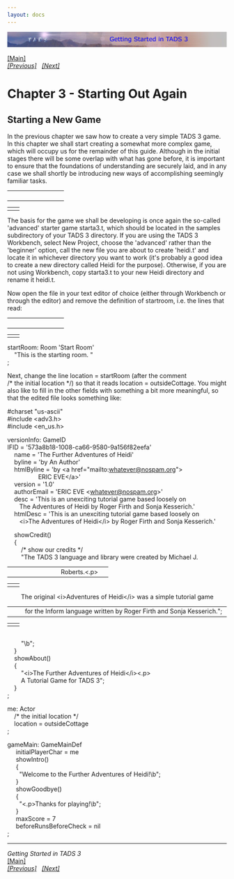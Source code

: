```yaml
---
layout: docs
---
```

<div class="topbar">

[<img src="topbar.jpg" data-border="0" />](index.html)

</div>

<div class="main">

[\[Main\]](index.html)  
*[\[Previous\]](makingtheitemsdosomething.html)
  [\[Next\]](definingourfirstroom.html)*

# Chapter 3 - Starting Out Again

## Starting a New Game

In the previous chapter we saw how to create a very simple TADS 3 game.
In this chapter we shall start creating a somewhat more complex game,
which will occupy us for the remainder of this guide. Although in the
initial stages there will be some overlap with what has gone before, it
is important to ensure that the foundations of understanding are
securely laid, and in any case we shall shortly be introducing new ways
of accomplishing seemingly familiar tasks.  

<table data-border="0" data-cellpadding="0" data-cellspacing="0">
<colgroup>
<col style="width: 50%" />
<col style="width: 50%" />
</colgroup>
<tbody>
<tr data-valign="TOP">
<td width="51"></td>
<td> <br />
</td>
</tr>
</tbody>
</table>

|     |     |
|-----|-----|
|     |     |

The basis for the game we shall be developing is once again the
so-called 'advanced' starter game starta3.t, which should be located in
the samples subdirectory of your TADS 3 directory. If you are using the
TADS 3 Workbench, select New Project, choose the 'advanced' rather than
the 'beginner' option, call the new file you are about to create
'heidi.t' and locate it in whichever directory you want to work (it's
probably a good idea to create a new directory called Heidi for the
purpose). Otherwise, if you are not using Workbench, copy starta3.t to
your new Heidi directory and rename it heidi.t.  
  
Now open the file in your text editor of choice (either through
Workbench or through the editor) and remove the definition of startroom,
i.e. the lines that read:  

<table data-border="0" data-cellpadding="0" data-cellspacing="0">
<colgroup>
<col style="width: 50%" />
<col style="width: 50%" />
</colgroup>
<tbody>
<tr data-valign="TOP">
<td width="51"></td>
<td> <br />
</td>
</tr>
</tbody>
</table>

|     |     |
|-----|-----|
|     |     |

startRoom: Room 'Start Room'  
    "This is the starting room. "  
;  
  
Next, change the line location = startRoom (after the comment
/\* the initial location \*/) so that it reads
location = outsideCottage. You might also like to fill in the other
fields with something a bit more meaningful, so that the edited file
looks something like:  
  
  
\#charset "us-ascii"  
\#include \<adv3.h\>  
\#include \<en_us.h\>  
  
versionInfo: GameID  
IFID = '573a8b18-1008-ca66-9580-9a156f82eefa'  
    name = 'The Further Adventures of Heidi'  
    byline = 'by An Author'  
    htmlByline = 'by \<a href="mailto:whatever@nospam.org"\>  
                  ERIC EVE\</a\>'  
    version = '1.0'  
    authorEmail = 'ERIC EVE \<whatever@nospam.org\>'  
    desc = 'This is an unexciting tutorial game based loosely on  
       The Adventures of Heidi by Roger Firth and Sonja Kesserich.'  
    htmlDesc = 'This is an unexciting tutorial game based loosely on  
       \<i\>The Adventures of Heidi\</i\> by Roger Firth and Sonja Kesserich.'  
  
    showCredit()  
    {  
        /\* show our credits \*/  
        "The TADS 3 language and library were created by Michael J.   

<table data-border="0" data-cellpadding="0" data-cellspacing="0">
<colgroup>
<col style="width: 50%" />
<col style="width: 50%" />
</colgroup>
<tbody>
<tr data-valign="TOP">
<td width="102"></td>
<td>Roberts.&lt;.p&gt; <br />
</td>
</tr>
</tbody>
</table>

|     |     |
|-----|-----|
|     |     |

        The original \<i\>Adventures of Heidi\</i\> was a simple tutorial game   

<table data-border="0" data-cellpadding="0" data-cellspacing="0">
<colgroup>
<col style="width: 50%" />
<col style="width: 50%" />
</colgroup>
<tbody>
<tr data-valign="TOP">
<td width="51"></td>
<td>for the Inform language written by Roger Firth and Sonja Kesserich."; <br />
</td>
</tr>
</tbody>
</table>

|     |     |
|-----|-----|
|     |     |

  
        
        "\b";  
    }  
    showAbout()  
    {  
        "\<i\>The Further Adventures of Heidi\</i\>\<.p\>  
        A Tutorial Game for TADS 3";  
    }  
;  
  
me: Actor  
    /\* the initial location \*/  
    location = outsideCottage  
;  
  
<span id="gameMain">gameMain</span>: GameMainDef  
     initialPlayerChar = me  
     showIntro()  
     {  
       "Welcome to the Further Adventures of Heidi!\b";  
     }  
     showGoodbye()  
     {  
       "\<.p\>Thanks for playing!\b";  
     }  
     maxScore = 7       
     beforeRunsBeforeCheck = nil       
;  
  

------------------------------------------------------------------------

*Getting Started in TADS 3*  
[\[Main\]](index.html)  
*[\[Previous\]](makingtheitemsdosomething.html)
  [\[Next\]](definingourfirstroom.html)*

</div>
